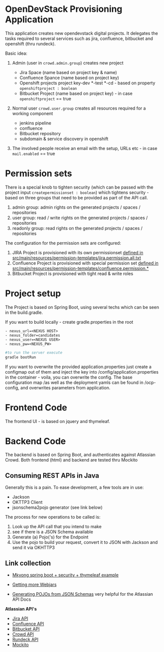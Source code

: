# OpenDevStack Provisioning Application

This application creates new opendevstack digital projects. It delegates the tasks required to several services such as jira, confluence, bitbucket and openshift (thru rundeck).

Basic idea:
1. Admin (user in `crowd.admin.group`) creates new project
    - Jira Space (name based on project key & name)
    - Confluence Spance (name based on project key)
    - Openshift projects project key-dev *-test *-cd - based on property `openshiftproject : boolean`
    - Bitbucket Project (name based on project key) - in case `openshiftproject` == true

2. Normal user `crowd.user.group` creates all resources required for a working component
    - jenkins pipeline
    - confluence
    - Bitbucket repository
    - subdomain & service discovery in openshift

3. The involved people receive an email with the setup, URLs etc - in case `mail.enabled` == true 

# Permission sets

There is a special knob to tighten security (which can be passed with the project input `createpermissionset : boolean`) which tightens security - based on three groups that need to be provided as part of the API call.

1. admin group: admin rights on the generated projects / spaces / repositories
1. user group: read / write rights on the generated projects / spaces / repositories
1. readonly group: read rights on the generated projects / spaces / repositories

The configuration for the permission sets are configured:
1. JIRA Project is provisioned with its own permissionset [defined in src/main/resources/permission-templates/jira.permission.all.txt](src/main/resources/permission-templates/jira.permission.all.txt)
2. Confluence Project is provisioned with special permission set [defined in src/main/resources/permission-templates/confluence.permission.*](src/main/resources/permission-templates)
3. Bitbucket Project is provisioned with tight read & write roles

# Project setup

The Project is based on Spring Boot, using several techs which can be seen in the build.gradle.

If you want to build locally - create gradle.properties in the root 

    - nexus_url=<NEXUS HOST>
    - nexus_folder=candidates
    - nexus_user=<NEXUS USER>
    - nexus_pw=<NEXUS_PW> 
 
```bash
#to run the server execute
gradle bootRun
```

If you want to overwrite the provided application.properties just create a configmap out of them and 
inject the key into /config/application.properties in the container - voila, you can overwrite the config.
The base configuration map /as well as the deployment yamls can be found in /ocp-config, and overwrites parameters from application.

# Frontend Code

The frontend UI - is based on jquery and thymeleaf.
 
# Backend Code

The backend is based on Spring Boot, and authenticates against Atlassian Crowd. Both frontend (html) and backend are tested thru Mockito 
 
## Consuming REST APIs in Java

Generally this is a pain. To ease development, a few tools are in use:
- Jackson
- OKTTP3 Client
- jsonschema2pojo generator (see link below)

The process for new operations to be called is: 
1. Look up the API call that you intend to make
2. see if there is a JSON Schema available
3. Generate (a) Pojo('s) for the Endpoint
4. Use the pojo to build your request, convert it to JSON with Jackson and send it via OKHTTP3
 
## Link collection

- [Mkyong spring boot + security + thymeleaf example](http://www.mkyong.com/spring-boot/spring-boot-spring-security-thymeleaf-example/)

- [Getting more Webjars](http://www.webjars.org/)

- [Generating POJOs from JSON Schemas](http://www.jsonschema2pojo.org/) very helpful for the Atlassian API Docs

**Atlassian API's**

- [Jira API](https://docs.atlassian.com/jira/REST/server/#api/2/fullJiraProject-createProject)
- [Confluence API](https://docs.atlassian.com/ConfluenceServer/rest/6.12.1/)
- [Bitbucket API](https://developer.atlassian.com/server/bitbucket/reference/rest-api/)
- [Crowd API](https://developer.atlassian.com/server/crowd/crowd-rest-apis/)
- [Rundeck API](https://rundeck.org/docs/api/)
- [Mockito](https://site.mockito.org)